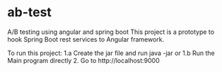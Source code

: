 # ab-test
A/B testing using angular and spring boot
This project is a prototype to hook Spring Boot rest services to Angular framework.

To run this project:
1.a Create the jar file and run java -jar <jar-file-name>
or
1.b Run the Main program directly
2. Go to http://localhost:9000

